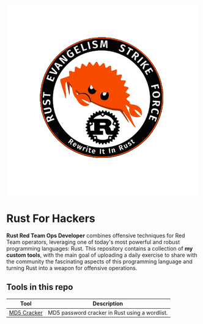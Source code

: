 <p align="center">
    <img height="500" alt="OffensiveRust" src="https://raw.githubusercontent.com/TaurusOmar/rustforhackers/refs/heads/main/rust.png">
</p>

# Rust For Hackers

**Rust Red Team Ops Developer** combines offensive techniques for Red Team operators, leveraging one of today's most powerful and robust programming languages: Rust. This repository contains a collection of **my custom tools**, with the main goal of uploading a daily exercise to share with the community the fascinating aspects of this programming language and turning Rust into a weapon for offensive operations.


## Tools in this repo

| Tool   | Description   |
|-------------|-------------|
| [MD5 Cracker](../master/md5_cracker/src/main.rs)  | MD5 password cracker in Rust using a wordlist.  |

